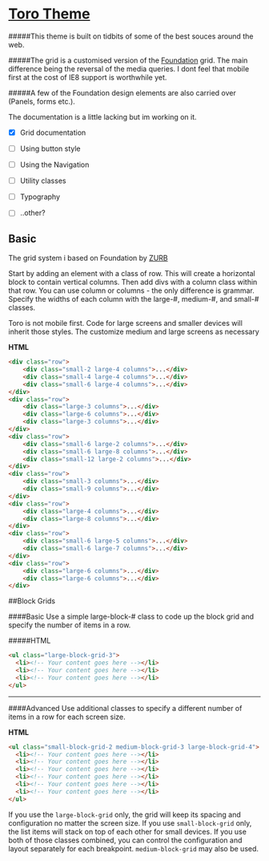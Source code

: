 # [Toro Theme](http://jurs.me)

#####This theme is built on tidbits of some of the best souces around the web.

#####The grid is a customised version of the [Foundation](http://foundation.zurb.com/) grid. The main difference being the reversal of the media queries. I dont feel that mobile first at the cost of IE8 support is worthwhile yet.

#####A few of the Foundation design elements are also carried over (Panels, forms etc.).

The documentation is a little lacking but im working on it.

- [X] Grid documentation
- [ ] Using button style
- [ ] Using the Navigation
- [ ] Utility classes
- [ ] Typography
- [ ] ..other?



## Basic
The grid system i based on Foundation by [ZURB](http://zurb.com)

Start by adding an element with a class of row. This will create a horizontal block to contain vertical columns. Then add divs with a column class within that row. You can use column or columns - the only difference is grammar. Specify the widths of each column with the large-#, medium-#, and small-# classes.

Toro is not mobile first. Code for large screens and smaller devices will inherit those styles. The customize medium and large screens as necessary

**HTML**
```html
<div class="row">
	<div class="small-2 large-4 columns">...</div>
	<div class="small-4 large-4 columns">...</div>
	<div class="small-6 large-4 columns">...</div>
</div>
<div class="row">
	<div class="large-3 columns">...</div>
	<div class="large-6 columns">...</div>
	<div class="large-3 columns">...</div>
</div>
<div class="row">
	<div class="small-6 large-2 columns">...</div>
	<div class="small-6 large-8 columns">...</div>
	<div class="small-12 large-2 columns">...</div>
</div>
<div class="row">
	<div class="small-3 columns">...</div>
	<div class="small-9 columns">...</div>
</div>
<div class="row">
	<div class="large-4 columns">...</div>
	<div class="large-8 columns">...</div>
</div>
<div class="row">
	<div class="small-6 large-5 columns">...</div>
	<div class="small-6 large-7 columns">...</div>
</div>
<div class="row">
	<div class="large-6 columns">...</div>
	<div class="large-6 columns">...</div>
</div>
```

##Block Grids

####Basic
Use a simple large-block-# class to code up the block grid and specify the number of items in a row.

#####HTML
```html
<ul class="large-block-grid-3">
  <li><!-- Your content goes here --></li>
  <li><!-- Your content goes here --></li>
  <li><!-- Your content goes here --></li>
</ul>
```

---

####Advanced
Use additional classes to specify a different number of items in a row for each screen size.

**HTML**
```html
<ul class="small-block-grid-2 medium-block-grid-3 large-block-grid-4">
  <li><!-- Your content goes here --></li>
  <li><!-- Your content goes here --></li>
  <li><!-- Your content goes here --></li>
  <li><!-- Your content goes here --></li>
  <li><!-- Your content goes here --></li>
  <li><!-- Your content goes here --></li>
</ul>
```

If you use the `large-block-grid` only, the grid will keep its spacing and configuration no matter the screen size. If you use `small-block-grid` only, the list items will stack on top of each other for small devices. If you use both of those classes combined, you can control the configuration and layout separately for each breakpoint.
`medium-block-grid` may also be used.

